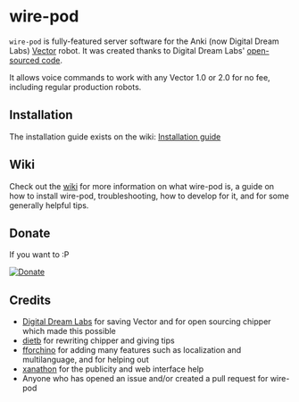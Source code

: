 # wire-pod

`wire-pod` is fully-featured server software for the Anki (now Digital Dream Labs) [Vector](https://web.archive.org/web/20190417120536if_/https://www.anki.com/en-us/vector) robot. It was created thanks to Digital Dream Labs' [open-sourced code](https://github.com/digital-dream-labs/chipper).

It allows voice commands to work with any Vector 1.0 or 2.0 for no fee, including regular production robots.

## Installation

The installation guide exists on the wiki: [Installation guide](https://github.com/kercre123/wire-pod/wiki/Installation)

## Wiki

Check out the [wiki](https://github.com/kercre123/wire-pod/wiki) for more information on what wire-pod is, a guide on how to install wire-pod, troubleshooting, how to develop for it, and for some generally helpful tips.

## Donate

If you want to :P

[![Donate](https://img.shields.io/badge/Donate-PayPal-green.svg)](https://www.paypal.com/donate/?business=53VQ3Q95TD2M6&no_recurring=0&currency_code=USD)

## Credits

- [Digital Dream Labs](https://github.com/digital-dream-labs) for saving Vector and for open sourcing chipper which made this possible
- [dietb](https://github.com/dietb) for rewriting chipper and giving tips
- [fforchino](https://github.com/fforchino) for adding many features such as localization and multilanguage, and for helping out
- [xanathon](https://github.com/xanathon) for the publicity and web interface help
- Anyone who has opened an issue and/or created a pull request for wire-pod
